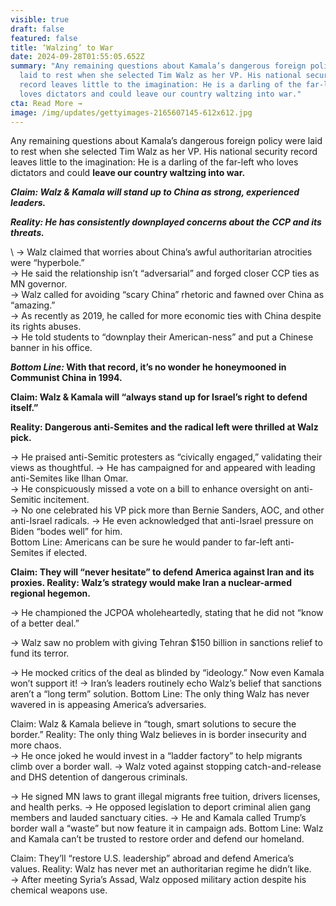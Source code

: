 ```yaml
---
visible: true
draft: false
featured: false
title: ‘Walzing’ to War
date: 2024-09-28T01:55:05.652Z
summary: "Any remaining questions about Kamala’s dangerous foreign policy were
  laid to rest when she selected Tim Walz as her VP. His national security
  record leaves little to the imagination: He is a darling of the far-left who
  loves dictators and could leave our country waltzing into war."
cta: Read More →
image: /img/updates/gettyimages-2165607145-612x612.jpg
---
```

Any remaining questions about Kamala’s dangerous foreign policy were laid to rest when she selected Tim Walz as her VP. His national security record leaves little to the imagination: He is a darling of the far-left who loves dictators and could **leave our country waltzing into war.**

***Claim:* *Walz & Kamala will stand up to China as strong, experienced leaders.*** 

***Reality:* *He has consistently downplayed concerns about the CCP and its threats.*** 

\    → Walz claimed that worries about China’s awful authoritarian atrocities were “hyperbole.”\
    → He said the relationship isn’t “adversarial” and forged closer CCP ties as MN governor.\
    → Walz called for avoiding “scary China” rhetoric and fawned over China as “amazing.”\
    → As recently as 2019, he called for more economic ties with China despite its rights abuses.\
    → He told students to “downplay their American-ness” and put a Chinese banner in his office. 

***Bottom Line:* With that record, it’s no wonder he honeymooned in Communist China in 1994.**

**Claim: Walz & Kamala will “always stand up for Israel’s right to defend itself.”** 

**Reality: Dangerous anti-Semites and the radical left were thrilled at Walz pick.** 

→ He praised anti-Semitic protesters as “civically engaged,” validating their views as thoughtful. → He has campaigned for and appeared with leading anti-Semites like Ilhan Omar.\
→ He conspicuously missed a vote on a bill to enhance oversight on anti-Semitic incitement.\
→ No one celebrated his VP pick more than Bernie Sanders, AOC, and other anti-Israel radicals. → He even acknowledged that anti-Israel pressure on Biden “bodes well” for him.\
Bottom Line: Americans can be sure he would pander to far-left anti-Semites if elected.

**Claim: They will “never hesitate” to defend America against Iran and its proxies. Reality: Walz’s strategy would make Iran a nuclear-armed regional hegemon.** 

→ He championed the JCPOA wholeheartedly, stating that he did not “know of a better deal.” 

→ Walz saw no problem with giving Tehran $150 billion in sanctions relief to fund its terror.

→ He mocked critics of the deal as blinded by “ideology.” Now even Kamala won’t support it! → Iran’s leaders routinely echo Walz’s belief that sanctions aren’t a “long term” solution. Bottom Line: The only thing Walz has never wavered in is appeasing America’s adversaries.

Claim: Walz & Kamala believe in “tough, smart solutions to secure the border.” Reality: The only thing Walz believes in is border insecurity and more chaos.\
→ He once joked he would invest in a “ladder factory” to help migrants climb over a border wall. → Walz voted against stopping catch-and-release and DHS detention of dangerous criminals.

→ He signed MN laws to grant illegal migrants free tuition, drivers licenses, and health perks. → He opposed legislation to deport criminal alien gang members and lauded sanctuary cities. → He and Kamala called Trump’s border wall a “waste” but now feature it in campaign ads. Bottom Line: Walz and Kamala can’t be trusted to restore order and defend our homeland.

Claim: They’ll “restore U.S. leadership” abroad and defend America’s values. Reality: Walz has never met an authoritarian regime he didn’t like.\
→ After meeting Syria’s Assad, Walz opposed military action despite his chemical weapons use.